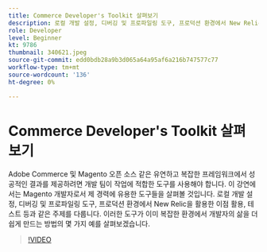 ```yaml
---
title: Commerce Developer's Toolkit 살펴보기
description: 로컬 개발 설정, 디버깅 및 프로파일링 도구, 프로덕션 환경에서 New Relic을 활용한 이점 활용 및 테스트와 같은 주제를 다룹니다.
role: Developer
level: Beginner
kt: 9786
thumbnail: 340621.jpeg
source-git-commit: edd0bdb28a9b3d065a64a95af6a216b747577c77
workflow-type: tm+mt
source-wordcount: '136'
ht-degree: 0%

---
```


# Commerce Developer&#39;s Toolkit 살펴보기

Adobe Commerce 및 Magento 오픈 소스 같은 유연하고 복잡한 프레임워크에서 성공적인 결과를 제공하려면 개발 팀이 작업에 적합한 도구를 사용해야 합니다. 이 강연에서는 Magento 개발자로서 제 경력에 유용한 도구들을 살펴볼 것입니다. 로컬 개발 설정, 디버깅 및 프로파일링 도구, 프로덕션 환경에서 New Relic을 활용한 이점 활용, 테스트 등과 같은 주제를 다룹니다. 이러한 도구가 이미 복잡한 환경에서 개발자의 삶을 더 쉽게 만드는 방법의 몇 가지 예를 살펴보겠습니다.

>[!VIDEO](https://video.tv.adobe.com/v/340621/?quality=12&learn=on)
